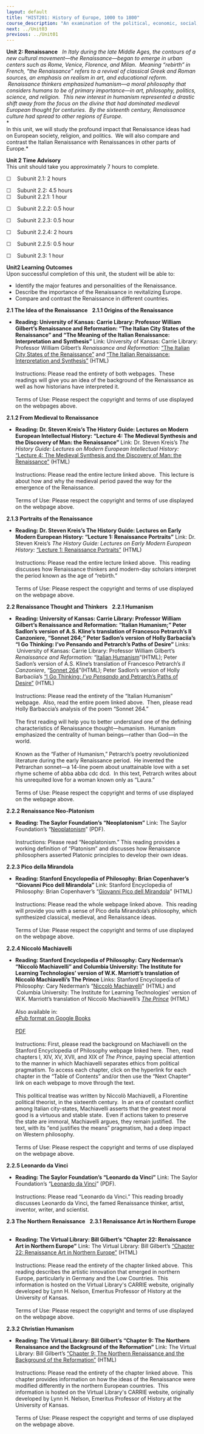 ```yaml
---
layout: default
title: "HIST201: History of Europe, 1000 to 1800"
course_description: "An examination of the political, economic, social, religious, and intellectual history of Europe from the Middle Ages to the 18th century revolutions, with particular emphasis on primary-source interpretation."
next: ../Unit03
previous: ../Unit01
---
```

**Unit 2: Renaissance** <span id="2"></span> 
*In Italy during the late Middle Ages, the contours of a new cultural
movement—the Renaissance—began to emerge in urban centers such as Rome,
Venice, Florence, and Milan.  Meaning “rebirth” in French, “the
Renaissance” refers to a revival of classical Greek and Roman sources,
an emphasis on realism in art, and educational reform.  Renaissance
thinkers emphasized humanism—a moral philosophy that considers humans to
be of primary importance—in art, philosophy, politics, science, and
religion.  This new interest in humanism represented a drastic shift
away from the focus on the divine that had dominated medieval European
thought for centuries.  By the sixteenth century, Renaissance culture
had spread to other regions of Europe.*  
 *     
 In this unit, we will study the profound impact that Renaissance ideas
had on European society, religion, and politics.  We will also compare
and contrast the Italian Renaissance with Renaissances in other parts of
Europe.*

**Unit 2 Time Advisory**  
This unit should take you approximately 7 hours to complete.  
  
 ☐    Subunit 2.1: 2 hours  
  
 ☐    Subunit 2.2: 4.5 hours  
<span id="cke_bm_599S" style="display: none; "> </span><span
id="cke_bm_600S" style="display: none; "> </span><span id="cke_bm_601S"
style="display: none; "> </span>☐    Subunit 2.2.1: 1 hour  
 <span id="cke_bm_600E" style="display: none; "> </span><span
id="cke_bm_599E" style="display: none; "> </span>

☐    Subunit 2.2.2: 0.5 hour

☐    Subunit 2.2.3: 0.5 hour

☐    Subunit 2.2.4: 2 hours

☐    Subunit 2.2.5: 0.5 hour  
 <span id="cke_bm_601E" style="display: none; "> </span>

☐    Subunit 2.3: 1 hour

**Unit2 Learning Outcomes**  
Upon successful completion of this unit, the student will be able to:

-   Identify the major features and personalities of the Renaissance.
-   Describe the importance of the Renaissance in revitalizing Europe.
-   Compare and contrast the Renaissance in different countries.

**2.1 The Idea of the Renaissance** <span id="2.1"></span> 
**2.1.1 Origins of the Renaissance** <span id="2.1.1"></span> 
-   **Reading: University of Kansas: Carrie Library: Professor William
    Gilbert’s Renaissance and Reformation: “The Italian City States of
    the Renaissance” and “The Meaning of the Italian Renaissance:
    Interpretation and Synthesis”**
    Link: University of Kansas: Carrie Library: Professor William
    Gilbert’s *Renaissance and Reformation:* [“The Italian City States
    of the
    Renaissance”](http://vlib.iue.it/carrie/texts/carrie_books/gilbert/03.html)
    and [“The Italian Renaissance: Interpretation and
    Synthesis”](http://vlib.iue.it/carrie/texts/carrie_books/gilbert/08.html)
    (HTML)  
        
     Instructions: Please read the entirety of both webpages.  These
    readings will give you an idea of the background of the Renaissance
    as well as how historians have interpreted it.  
        
     Terms of Use: Please respect the copyright and terms of use
    displayed on the webpages above.

**2.1.2 From Medieval to Renaissance** <span id="2.1.2"></span> 
-   **Reading: Dr. Steven Kreis’s The History Guide: Lectures on Modern
    European Intellectual History: “Lecture 4: The Medieval Synthesis
    and the Discovery of Man: the Renaissance”**
    Link: Dr. Steven Kreis’s *The History Guide: Lectures on Modern
    European Intellectual History:* [“Lecture 4: The Medieval Synthesis
    and the Discovery of Man: the
    Renaissance”](http://www.historyguide.org/intellect/lecture4a.html) (HTML)  
        
     Instructions: Please read the entire lecture linked above.  This
    lecture is about how and why the medieval period paved the way for
    the emergence of the Renaissance.    
        
     Terms of Use: Please respect the copyright and terms of use
    displayed on the webpage above.

**2.1.3 Portraits of the Renaissance** <span id="2.1.3"></span> 
-   **Reading: Dr. Steven Kreis’s The History Guide: Lectures on Early
    Modern European History: “Lecture 1: Renaissance Portraits”**
    Link: Dr. Steven Kreis’s *The History Guide: Lectures on Early
    Modern European History:* [“Lecture 1: Renaissance
    Portraits”](http://www.historyguide.org/earlymod/lecture1c.html)
    (HTML)  
        
     Instructions: Please read the entire lecture linked above.  This
    reading discusses how Renaissance thinkers and modern-day scholars
    interpret the period known as the age of “rebirth.”    
        
     Terms of Use: Please respect the copyright and terms of use
    displayed on the webpage above.

**2.2 Renaissance Thought and Thinkers** <span id="2.2"></span> 
**2.2.1 Humanism** <span id="2.2.1"></span> 
-   **Reading: University of Kansas: Carrie Library: Professor William
    Gilbert’s Renaissance and Reformation: “Italian Humanism;” Peter
    Sadlon’s version of A.S. Kline’s translation of Francesco Petrarch’s
    Il Canzoniere, “Sonnet 264;” Peter Sadlon’s version of Holly
    Barbaciia’s “I Go Thinking: I’vo Pensando and Petrarch’s Paths of
    Desire”**
    Links:  University of Kansas: Carrie Library: Professor William
    Gilbert’s *Renaissance and Reformation:* “[Italian
    Humanism](http://vlib.iue.it/carrie/texts/carrie_books/gilbert/05.html)”(HTML);
    Peter Sadlon’s version of A.S. Kline’s translation of Francesco
    Petrarch’s *Il Canzoniere*, “[Sonnet
    264](http://petrarch.petersadlon.com/canzoniere.html?poem=264)”(HTML);
    Peter Sadlon’s version of Holly Barbaciia’s [“I Go Thinking: *I’vo
    Pensando* and Petrarch’s Paths of
    Desire”](http://petrarch.petersadlon.com/submissions/Barbaccia.html)
    (HTML)  
        
     Instructions: Please read the entirety of the “Italian Humanism”
    webpage.  Also, read the entire poem linked above.  Then, please
    read Holly Barbaccia’s analysis of the poem “Sonnet 264.”  
        
     The first reading will help you to better understand one of the
    defining characteristics of Renaissance thought—humanism.  Humanism
    emphasized the centrality of human beings—rather than God—in the
    world.    
        
     Known as the “Father of Humanism,” Petrarch’s poetry revolutionized
    literature during the early Renaissance period.  He invented the
    Petrarchan sonnet—a 14-line poem about unattainable love with a set
    rhyme scheme of abba abba cdc dcd.  In this text, Petrarch writes
    about his unrequited love for a woman known only as “Laura.”  
        
     Terms of Use: Please respect the copyright and terms of use
    displayed on the webpage above.

**2.2.2 Renaissance Neo-Platonism** <span id="2.2.2"></span> 
-   **Reading: The Saylor Foundation’s “Neoplatonism”**
    Link: The Saylor Foundation’s
    “[Neoplatonism](https://resources.saylor.org/wwwresources/archived/site/wp-content/uploads/2012/10/HIST201-2.2.2-Neoplatonism-FINAL1.pdf)”
    (PDF).  
        
     Instructions: Please read “Neoplatonism.” This reading provides a
    working definition of “Platonism” and discusses how Renaissance
    philosophers asserted Platonic principles to develop their own
    ideas.

**2.2.3 Pico della Mirandola** <span id="2.2.3"></span> 
-   **Reading: Stanford Encyclopedia of Philosophy: Brian Copenhaver’s
    “Giovanni Pico dell Mirandola”**
    Link: Stanford Encyclopedia of Philosophy: Brian Copenhaver’s
    “[Giovanni Pico dell
    Mirandola](http://plato.stanford.edu/entries/pico-della-mirandola)”
    (HTML)  
        
     Instructions: Please read the whole webpage linked above.  This
    reading will provide you with a sense of Pico della Mirandola’s
    philosophy, which synthesized classical, medieval, and Renaissance
    ideas.  
        
     Terms of Use: Please respect the copyright and terms of use
    displayed on the webpage above.

**2.2.4 Niccoló Machiavelli** <span id="2.2.4"></span> 
-   **Reading: Stanford Encyclopedia of Philosophy: Cary Nederman’s
    “Niccolò Machiavelli” and Columbia University: The Institute for
    Learning Technologies’ version of W.K. Marriott’s translation of
    Niccolò Machiavelli’s The Prince**
    Links: Stanford Encyclopedia of Philosophy: Cary Nederman’s
    “[Niccolò
    Machiavelli](http://plato.stanford.edu/entries/machiavelli/)" (HTML)
    and  Columbia University: The Institute for Learning Technologies’
    version of W.K. Marriott’s translation of Niccolò Machiavelli’s
    [*The
    Prince*](http://www.ilt.columbia.edu/publications/machiavelli.html)
    (HTML)  
        
     Also available in:  
     [ePub format on Google
    Books](http://books.google.com/books?id=KdZZAAAAMAAJ&dq=Niccol%C3%B3+Machiavelli%E2%80%99s+The+Prince&printsec=frontcover&source=bn&hl=en&ei=x1aOTJbZJIa8lQfh8PXMAg&sa=X&oi=book_result&ct=result&resnum=4&ved=0CCsQ6AEwAw#v=onepage&q&f=false)  
        
     [PDF](http://www.constitution.org/mac/prince.pdf)  
        
     Instructions: First, please read the background on Machiavelli on
    the Stanford Encyclopedia of Philosophy webpage linked here.  Then,
    read chapters I, XIV, XV, XVII, and XIX of *The Prince*, paying
    special attention to the manner in which Machiavelli separates
    ethics from political pragmatism. To access each chapter, click on
    the hyperlink for each chapter in the “Table of Contents” and/or
    then use the “Next Chapter” link on each webpage to move through the
    text.  
        
     This political treatise was written by Niccolò Machiavelli, a
    Florentine political theorist, in the sixteenth century.  In an era
    of constant conflict among Italian city-states, Machiavelli asserts
    that the greatest moral good is a virtuous and stable state.  Even
    if actions taken to preserve the state are immoral, Machiavelli
    argues, they remain justified.  The text, with its “end justifies
    the means” pragmatism, had a deep impact on Western philosophy.   
        
     Terms of Use: Please respect the copyright and terms of use
    displayed on the webpage above.

**2.2.5 Leonardo da Vinci** <span id="2.2.5"></span> 
-   **Reading: The Saylor Foundation’s “Leonardo da Vinci”**
    Link: The Saylor Foundation’s “[Leonardo da
    Vinci](https://resources.saylor.org/wwwresources/archived/site/wp-content/uploads/2012/10/HIST201-2.2.5-LeonardoDaVinci-FINAL1.pdf)”
    (PDF).  
        
     Instructions: Please read “Leonardo da Vinci.” This reading broadly
    discusses Leonardo da Vinci, the famed Renaissance thinker, artist,
    inventor, writer, and scientist.

**2.3 The Northern Renaissance** <span id="2.3"></span> 
**2.3.1 Renaissance Art in Northern Europe** <span id="2.3.1"></span> 
-   **Reading: The Virtual Library: Bill Gilbert’s “Chapter 22:
    Renaissance Art in Northern Europe”**
    Link: The Virtual Library: Bill Gilbert’s [“Chapter 22: Renaissance
    Art in Northern
    Europe”](http://vlib.iue.it/carrie/texts/carrie_books/gilbert/22.html)
    (HTML)  
        
     Instructions: Please read the entirety of the chapter linked above.
     This reading describes the artistic innovation that emerged in
    northern Europe, particularly in Germany and the Low Countries.
     This information is hosted on the Virtual Library's CARRIE website,
    originally developed by Lynn H. Nelson, Emeritus Professor of
    History at the University of Kansas.  
        
     Terms of Use: Please respect the copyright and terms of use
    displayed on the webpage above.

**2.3.2 Christian Humanism** <span id="2.3.2"></span> 
-   **Reading: The Virtual Library: Bill Gilbert’s “Chapter 9: The
    Northern Renaissance and the Background of the Reformation”**
    Link: The Virtual Library: Bill Gilbert’s [“Chapter 9: The Northern
    Renaissance and the Background of the
    Reformation”](http://vlib.iue.it/carrie/texts/carrie_books/gilbert/09.html)
    (HTML)  
        
     Instructions: Please read the entirety of the chapter linked above.
     This chapter provides information on how the ideas of the
    Renaissance were modified differently in the northern European
    countries.  This information is hosted on the Virtual Library's
    CARRIE website, originally developed by Lynn H. Nelson, Emeritus
    Professor of History at the University of Kansas.       
        
     Terms of Use: Please respect the copyright and terms of use
    displayed on the webpage above.



